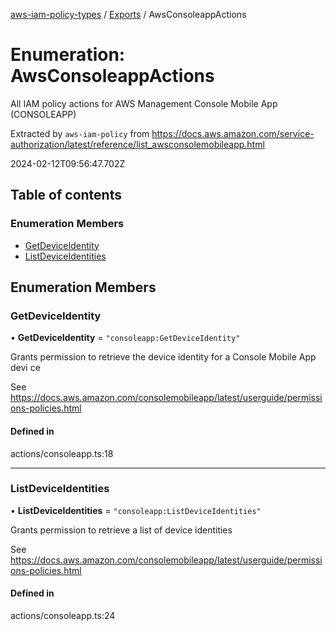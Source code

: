 [aws-iam-policy-types](../README.md) / [Exports](../modules.md) / AwsConsoleappActions

# Enumeration: AwsConsoleappActions

All IAM policy actions for AWS Management Console Mobile App (CONSOLEAPP)

Extracted by `aws-iam-policy` from
https://docs.aws.amazon.com/service-authorization/latest/reference/list_awsconsolemobileapp.html

2024-02-12T09:56:47.702Z

## Table of contents

### Enumeration Members

- [GetDeviceIdentity](AwsConsoleappActions.md#getdeviceidentity)
- [ListDeviceIdentities](AwsConsoleappActions.md#listdeviceidentities)

## Enumeration Members

### GetDeviceIdentity

• **GetDeviceIdentity** = ``"consoleapp:GetDeviceIdentity"``

Grants permission to retrieve the device identity for a Console Mobile App devi
ce

See https://docs.aws.amazon.com/consolemobileapp/latest/userguide/permissions-policies.html

#### Defined in

actions/consoleapp.ts:18

___

### ListDeviceIdentities

• **ListDeviceIdentities** = ``"consoleapp:ListDeviceIdentities"``

Grants permission to retrieve a list of device identities

See https://docs.aws.amazon.com/consolemobileapp/latest/userguide/permissions-policies.html

#### Defined in

actions/consoleapp.ts:24
